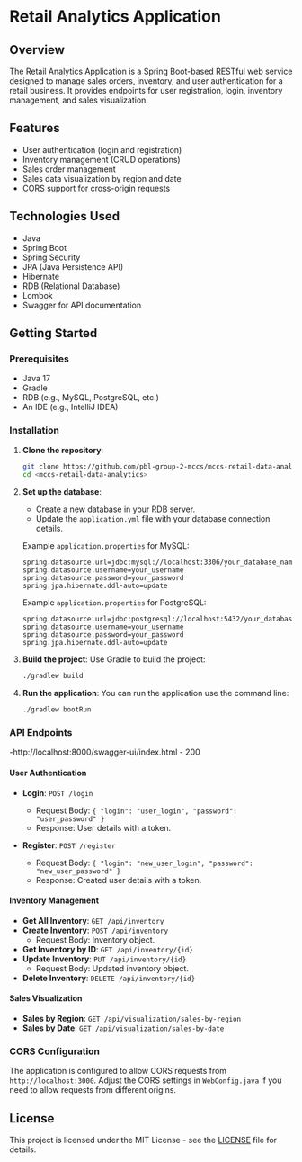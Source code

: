 # Retail Analytics Application

## Overview
The Retail Analytics Application is a Spring Boot-based RESTful web service designed to manage sales orders, inventory, and user authentication for a retail business. It provides endpoints for user registration, login, inventory management, and sales visualization.

## Features
- User authentication (login and registration)
- Inventory management (CRUD operations)
- Sales order management
- Sales data visualization by region and date
- CORS support for cross-origin requests

## Technologies Used
- Java
- Spring Boot
- Spring Security
- JPA (Java Persistence API)
- Hibernate
- RDB (Relational Database)
- Lombok
- Swagger for API documentation

## Getting Started

### Prerequisites
- Java 17
- Gradle
- RDB (e.g., MySQL, PostgreSQL, etc.)
- An IDE (e.g., IntelliJ IDEA)

### Installation

1. **Clone the repository**:
   ```bash
   git clone https://github.com/pbl-group-2-mccs/mccs-retail-data-analytics.git
   cd <mccs-retail-data-analytics>
   ```

2. **Set up the database**:
    - Create a new database in your RDB server.
    - Update the  `application.yml` file with your database connection details.

   Example `application.properties` for MySQL:
   ```properties
   spring.datasource.url=jdbc:mysql://localhost:3306/your_database_name
   spring.datasource.username=your_username
   spring.datasource.password=your_password
   spring.jpa.hibernate.ddl-auto=update
   ```

   Example `application.properties` for PostgreSQL:
   ```properties
   spring.datasource.url=jdbc:postgresql://localhost:5432/your_database_name
   spring.datasource.username=your_username
   spring.datasource.password=your_password
   spring.jpa.hibernate.ddl-auto=update
   ```

3. **Build the project**:
   Use Gradle to build the project:
   ```bash
   ./gradlew build
   ```

4. **Run the application**:
   You can run the application use the command line:
   ```bash
   ./gradlew bootRun
   ```

### API Endpoints
-http://localhost:8000/swagger-ui/index.html
    - 200

#### User Authentication
- **Login**: `POST /login`
    - Request Body: `{ "login": "user_login", "password": "user_password" }`
    - Response: User details with a token.

- **Register**: `POST /register`
    - Request Body: `{ "login": "new_user_login", "password": "new_user_password" }`
    - Response: Created user details with a token.

#### Inventory Management
- **Get All Inventory**: `GET /api/inventory`
- **Create Inventory**: `POST /api/inventory`
    - Request Body: Inventory object.
- **Get Inventory by ID**: `GET /api/inventory/{id}`
- **Update Inventory**: `PUT /api/inventory/{id}`
    - Request Body: Updated inventory object.
- **Delete Inventory**: `DELETE /api/inventory/{id}`

#### Sales Visualization
- **Sales by Region**: `GET /api/visualization/sales-by-region`
- **Sales by Date**: `GET /api/visualization/sales-by-date`

### CORS Configuration
The application is configured to allow CORS requests from `http://localhost:3000`. Adjust the CORS settings in `WebConfig.java` if you need to allow requests from different origins.

## License
This project is licensed under the MIT License - see the [LICENSE](LICENSE) file for details.


